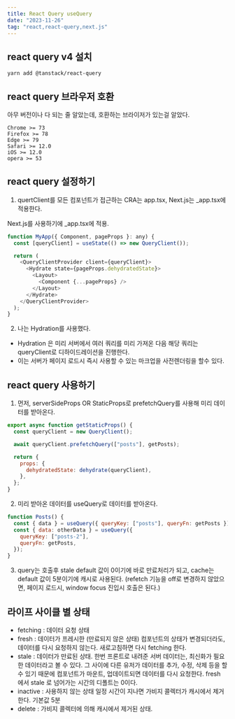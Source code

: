 ```yaml
---
title: React Query useQuery
date: "2023-11-26"
tag: "react,react-query,next.js"
---
```


## react query v4 설치

```
yarn add @tanstack/react-query
```

## react query 브라우저 호환

아무 버전이나 다 되는 줄 알았는데, 호환하는 브라이저가 있는걸 알았다.

```
Chrome >= 73
Firefox >= 78
Edge >= 79
Safari >= 12.0
iOS >= 12.0
opera >= 53
```

## react query 설정하기

1. quertClient를 모든 컴포넌트가 접근하는 CRA는 app.tsx, Next.js는 \_app.tsx에 적용한다.

Next.js를 사용하기에 \_app.tsx에 적용.

```javascript
function MyApp({ Component, pageProps }: any) {
  const [queryClient] = useState(() => new QueryClient());

  return (
    <QueryClientProvider client={queryClient}>
      <Hydrate state={pageProps.dehydratedState}>
        <Layout>
          <Component {...pageProps} />
        </Layout>
      </Hydrate>
    </QueryClientProvider>
  );
}
```

2. 나는 Hydration를 사용했다.

- Hydration 은 미리 서버에서 여러 쿼리를 미리 가져온 다음 해당 쿼리는 queryClient로 디하이드레이션을 진행한다.
- 이는 서버가 페이지 로드시 즉시 사용할 수 있는 마크업을 사전렌더링을 할수 있다.

## react query 사용하기

1. 먼저, serverSideProps OR StaticProps로 prefetchQuery를 사용해 미리 데이터를 받아온다.

```javascript
export async function getStaticProps() {
  const queryClient = new QueryClient();

  await queryClient.prefetchQuery(["posts"], getPosts);

  return {
    props: {
      dehydratedState: dehydrate(queryClient),
    },
  };
}
```

2. 미리 받아온 데이터를 useQuery로 데이터를 받아온다.

```javascript
function Posts() {
  const { data } = useQuery({ queryKey: ["posts"], queryFn: getPosts });
  const { data: otherData } = useQuery({
    queryKey: ["posts-2"],
    queryFn: getPosts,
  });
}
```

3. query는 호출후 stale default 값이 0이기에 바로 만료처리가 되고, cache는 default 값이 5분이기에 캐시로 사용된다. (refetch 기능을 off로 변경하지 않았으면, 페이지 로드시, window focus 진입시 호출은 된다.)

## 라이프 사이클 별 상태

- fetching : 데이터 요청 상태
- fresh : 데이터가 프레시한 (만료되지 않은 상태)
  컴포넌트의 상태가 변경되더라도, 데이터를 다시 요청하지 않는다.
  새로고침하면 다시 fetching 한다.
- stale : 데이터가 만료된 상태.
  한번 프론트로 내려준 서버 데이터는, 최신화가 필요한 데이터라고 볼 수 있다.
  그 사이에 다른 유저가 데이터를 추가, 수정, 삭제 등을 할 수 있기 때문에
  컴포넌트가 마운트, 업데이트되면 데이터를 다시 요청한다.
  fresh 에서 stale 로 넘어가는 시간의 디폴트는 0이다.
- inactive : 사용하지 않는 상태
  일정 시간이 지나면 가비지 콜렉터가 캐시에서 제거한다.
  기본값 5분
- delete : 가비지 콜렉터에 의해 캐시에서 제거된 상태.

